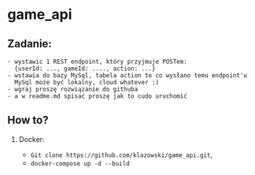 # game_api

## Zadanie:

```
- wystawic 1 REST endpoint, który przyjmuje POSTem:
  {userId: ..., gameId: ...., action: ...}
- wstawia do bazy MySql, tabela action to co wysłano temu endpoint'u
  MySql może być lokalny, cloud whatever :)
- wgraj proszę rozwiązanie do githuba
- a w readme.md spisać proszę jak to cudo uruchomić
```

## How to?

1. Docker:

   - `Git clone https://github.com/klazowski/game_api.git`,
   - `docker-compose up -d --build`

